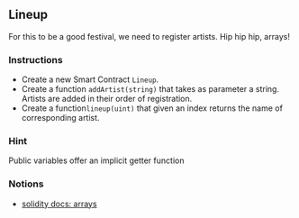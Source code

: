 ## Lineup

For this to be a good festival, we need to register artists. Hip hip hip, arrays!

### Instructions

- Create a new Smart Contract `Lineup`.
- Create a function `addArtist(string)` that takes as parameter a string. Artists are added in their order of registration.
- Create a function`lineup(uint)` that given an index returns the name of corresponding artist.

### Hint

Public variables offer an implicit getter function

### Notions

- [solidity docs: arrays](https://docs.soliditylang.org/en/v0.8.4/types.html#arrays)

